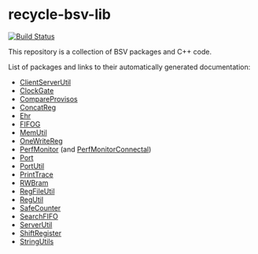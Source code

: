 recycle-bsv-lib
===============

[![Build Status](https://travis-ci.org/csail-csg/recycle-bsv-lib.svg?branch=master)](https://travis-ci.org/csail-csg/recycle-bsv-lib)

This repository is a collection of BSV packages and C++ code.

List of packages and links to their automatically generated documentation:
* [ClientServerUtil](doc/markdown/ClientServerUtil.md)
* [ClockGate](doc/markdown/ClockGate.md)
* [CompareProvisos](doc/markdown/CompareProvisos.md)
* [ConcatReg](doc/markdown/ConcatReg.md)
* [Ehr](doc/markdown/Ehr.md)
* [FIFOG](doc/markdown/FIFOG.md)
* [MemUtil](doc/markdown/MemUtil.md)
* [OneWriteReg](doc/markdown/OneWriteReg.md)
* [PerfMonitor](doc/markdown/PerfMonitor.md) (and [PerfMonitorConnectal](doc/markdown/PerfMonitorConnectal.md))
* [Port](doc/markdown/Port.md)
* [PortUtil](doc/markdown/PortUtil.md)
* [PrintTrace](doc/markdown/PrintTrace.md)
* [RWBram](doc/markdown/RWBram.md)
* [RegFileUtil](doc/markdown/RegFileUtil.md)
* [RegUtil](doc/markdown/RegUtil.md)
* [SafeCounter](doc/markdown/SafeCounter.md)
* [SearchFIFO](doc/markdown/SearchFIFO.md)
* [ServerUtil](doc/markdown/ServerUtil.md)
* [ShiftRegister](doc/markdown/ShiftRegister.md)
* [StringUtils](doc/markdown/StringUtils.md)

